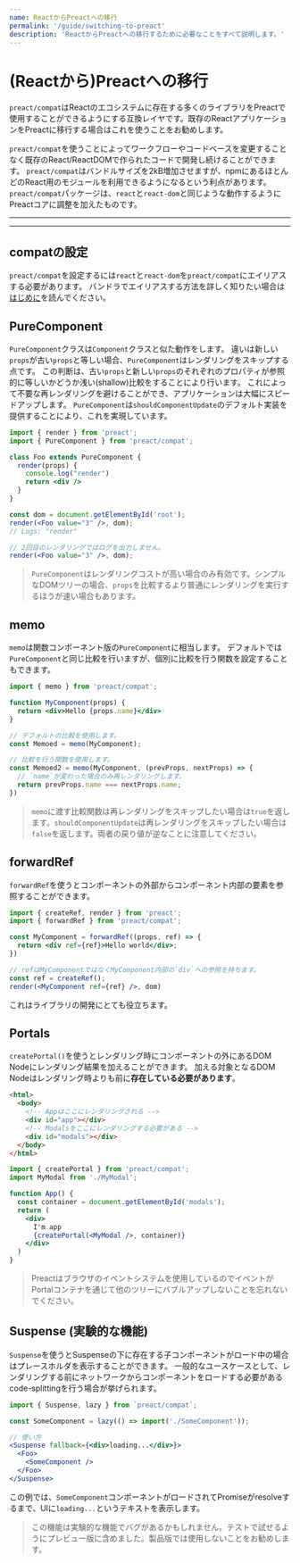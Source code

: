 ```yaml
---
name: ReactからPreactへの移行
permalink: '/guide/switching-to-preact'
description: 'ReactからPreactへの移行するために必要なことをすべて説明します。'
---
```


# (Reactから)Preactへの移行

`preact/compat`はReactのエコシステムに存在する多くのライブラリをPreactで使用することができるようにする互換レイヤです。既存のReactアプリケーションをPreactに移行する場合はこれを使うことをお勧めします。

`preact/compat`を使うことによってワークフローやコードベースを変更することなく既存のReact/ReactDOMで作られたコードで開発し続けることができます。
`preact/compat`はバンドルサイズを2kB増加させますが、npmにあるほとんどのReact用のモジュールを利用できるようになるという利点があります。
`preact/compat`パッケージは、`react`と`react-dom`と同じような動作するようにPreactコアに調整を加えたものです。

---

<div><toc></toc></div>

---

## compatの設定

`preact/compat`を設定するには`react`と`react-dom`を`preact/compat`にエイリアスする必要があります。
バンドラでエイリアスする方法を詳しく知りたい場合は[はじめに](/guide/v10/getting-started#aliasing-react-to-preact)を読んでください。

## PureComponent

`PureComponent`クラスは`Component`クラスと似た動作をします。
違いは新しい`props`が古い`props`と等しい場合、`PureComponent`はレンダリングをスキップする点です。
この判断は、古い`props`と新しい`props`のそれぞれのプロパティが参照的に等しいかどうか浅い(shallow)比較をすることにより行います。
これによって不要な再レンダリングを避けることができ、アプリケーションは大幅にスピードアップします。
`PureComponent`は`shouldComponentUpdate`のデフォルト実装を提供することにより、これを実現しています。

```jsx
import { render } from 'preact';
import { PureComponent } from 'preact/compat';

class Foo extends PureComponent {
  render(props) {
    console.log("render")
    return <div />
  }
}

const dom = document.getElementById('root');
render(<Foo value="3" />, dom);
// Logs: "render"

// 2回目のレンダリングではログを出力しません。
render(<Foo value="3" />, dom);
```

> `PureComponent`はレンダリングコストが高い場合のみ有効です。シンプルなDOMツリーの場合、`props`を比較するより普通にレンダリングを実行するほうが速い場合もあります。

## memo

`memo`は関数コンポーネント版の`PureComponent`に相当します。
デフォルトでは`PureComponent`と同じ比較を行いますが、個別に比較を行う関数を設定することもできます。

```jsx
import { memo } from 'preact/compat';

function MyComponent(props) {
  return <div>Hello {props.name}</div>
}

// デフォルトの比較を使用します。
const Memoed = memo(MyComponent);

// 比較を行う関数を使用します。
const Memoed2 = memo(MyComponent, (prevProps, nextProps) => {
  // `name`が変わった場合のみ再レンダリングします。
  return prevProps.name === nextProps.name;
})
```

> `memo`に渡す比較関数は再レンダリングをスキップしたい場合は`true`を返します。`shouldComponentUpdate`は再レンダリングをスキップしたい場合は`false`を返します。両者の戻り値が逆なことに注意してください。

## forwardRef

`forwardRef`を使うとコンポーネントの外部からコンポーネント内部の要素を参照することができます。

```jsx
import { createRef, render } from 'preact';
import { forwardRef } from 'preact/compat';

const MyComponent = forwardRef((props, ref) => {
  return <div ref={ref}>Hello world</div>;
})

// refはMyComponentではなくMyComponent内部の`div`への参照を持ちます。
const ref = createRef();
render(<MyComponent ref={ref} />, dom)
```

これはライブラリの開発にとても役立ちます。

## Portals

`createPortal()`を使うとレンダリング時にコンポーネントの外にあるDOM Nodeにレンダリング結果を加えることができます。
加える対象となるDOM Nodeはレンダリング時よりも前に**存在している必要があります**。

```html
<html>
  <body>
    <!-- Appはここにレンダリングされる -->
    <div id="app"></div>
    <!-- Modalsをここにレンダリングする必要がある -->
    <div id="modals"></div>
  </body>
</html>
```

```jsx
import { createPortal } from 'preact/compat';
import MyModal from './MyModal';

function App() {
  const container = document.getElementById('modals');
  return (
    <div>
      I'm app
      {createPortal(<MyModal />, container)}
    </div>
  )
}
```

> Preactはブラウザのイベントシステムを使用しているのでイベントがPortalコンテナを通じて他のツリーにバブルアップしないことを忘れないでください。

## Suspense (実験的な機能)

`Suspense`を使うとSuspenseの下に存在する子コンポーネントがロード中の場合はプレースホルダを表示することができます。
一般的なユースケースとして、レンダリングする前にネットワークからコンポーネントをロードする必要があるcode-splittingを行う場合が挙げられます。

```jsx
import { Suspense, lazy } from `preact/compat`;

const SomeComponent = lazy(() => import('./SomeComponent'));

// 使い方
<Suspense fallback={<div>loading...</div>}>
  <Foo>
    <SomeComponent />
  </Foo>
</Suspense>
```

この例では、`SomeComponent`コンポーネントがロードされてPromiseがresolveするまで、UIに`loading...`というテキストを表示します。

> この機能は実験的な機能でバグがあるかもしれません。テストで試せるようにプレビュー版に含めました。製品版では使用しないことをお勧めします。

